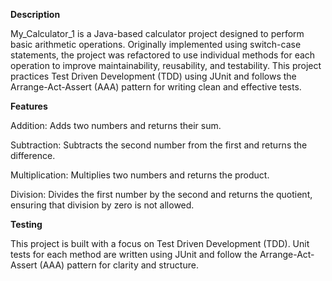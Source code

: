 **Description**

My_Calculator_1 is a Java-based calculator project designed to perform basic arithmetic operations. Originally implemented using switch-case statements, the project was refactored to use individual methods for each operation to improve maintainability, reusability, and testability.
This project practices Test Driven Development (TDD) using JUnit and follows the Arrange-Act-Assert (AAA) pattern for writing clean and effective tests.

**Features**

Addition: Adds two numbers and returns their sum.

Subtraction: Subtracts the second number from the first and returns the difference.

Multiplication: Multiplies two numbers and returns the product.

Division: Divides the first number by the second and returns the quotient, ensuring that division by zero is not allowed.

**Testing**

This project is built with a focus on Test Driven Development (TDD). Unit tests for each method are written using JUnit and follow the Arrange-Act-Assert (AAA) pattern for clarity and structure.






